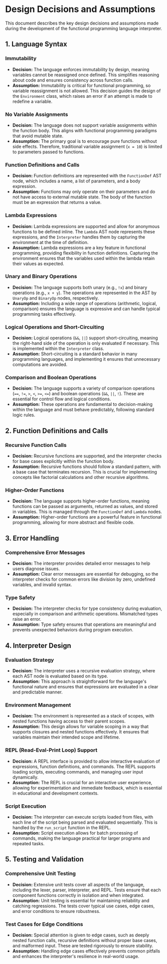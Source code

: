 # Design Decisions and Assumptions

This document describes the key design decisions and assumptions made during the development of the functional programming language interpreter.

## 1. Language Syntax

### Immutability
- **Decision:** The language enforces immutability by design, meaning variables cannot be reassigned once defined. This simplifies reasoning about code and ensures consistency across function calls.
- **Assumption:** Immutability is critical for functional programming, so variable reassignment is not allowed. This decision guides the design of the `Environment` class, which raises an error if an attempt is made to redefine a variable.

### No Variable Assignments
- **Decision:** The language does not support variable assignments within the function body. This aligns with functional programming paradigms that avoid mutable state.
- **Assumption:** The primary goal is to encourage pure functions without side effects. Therefore, traditional variable assignment (`x = 10`) is limited to parameters passed to functions.

### Function Definitions and Calls
- **Decision:** Function definitions are represented with the `FunctionDef` AST node, which includes a name, a list of parameters, and a body expression.
- **Assumption:** Functions may only operate on their parameters and do not have access to external mutable state. The body of the function must be an expression that returns a value.

### Lambda Expressions
- **Decision:** Lambda expressions are supported and allow for anonymous functions to be defined inline. The `Lambda` AST node represents these expressions, and the `Interpreter` handles them by capturing the environment at the time of definition.
- **Assumption:** Lambda expressions are a key feature in functional programming, providing flexibility in function definitions. Capturing the environment ensures that the variables used within the lambda retain their values as expected.

### Unary and Binary Operations
- **Decision:** The language supports both unary (e.g., `!x`) and binary operations (e.g., `x + y`). The operations are represented in the AST by `UnaryOp` and `BinaryOp` nodes, respectively.
- **Assumption:** Including a wide range of operations (arithmetic, logical, comparison) ensures the language is expressive and can handle typical programming tasks effectively.

### Logical Operations and Short-Circuiting
- **Decision:** Logical operations (`&&`, `||`) support short-circuiting, meaning the right-hand side of the operation is only evaluated if necessary. This is implemented within the `Interpreter` class.
- **Assumption:** Short-circuiting is a standard behavior in many programming languages, and implementing it ensures that unnecessary computations are avoided.

### Comparison and Boolean Operations
- **Decision:** The language supports a variety of comparison operations (`==`, `!=`, `>`, `<`, `>=`, `<=`) and boolean operations (`&&`, `||`, `!`). These are essential for control flow and logical conditions.
- **Assumption:** These operations are fundamental to decision-making within the language and must behave predictably, following standard logic rules.

## 2. Function Definitions and Calls

### Recursive Function Calls
- **Decision:** Recursive functions are supported, and the interpreter checks for base cases explicitly within the function body.
- **Assumption:** Recursive functions should follow a standard pattern, with a base case that terminates recursion. This is crucial for implementing concepts like factorial calculations and other recursive algorithms.

### Higher-Order Functions
- **Decision:** The language supports higher-order functions, meaning functions can be passed as arguments, returned as values, and stored in variables. This is managed through the `FunctionDef` and `Lambda` nodes.
- **Assumption:** Higher-order functions are a powerful feature in functional programming, allowing for more abstract and flexible code.

## 3. Error Handling

### Comprehensive Error Messages
- **Decision:** The interpreter provides detailed error messages to help users diagnose issues.
- **Assumption:** Clear error messages are essential for debugging, so the interpreter checks for common errors like division by zero, undefined variables, and invalid syntax.

### Type Safety
- **Decision:** The interpreter checks for type consistency during evaluation, especially in comparison and arithmetic operations. Mismatched types raise an error.
- **Assumption:** Type safety ensures that operations are meaningful and prevents unexpected behaviors during program execution.

## 4. Interpreter Design

### Evaluation Strategy
- **Decision:** The interpreter uses a recursive evaluation strategy, where each AST node is evaluated based on its type.
- **Assumption:** This approach is straightforward for the language's functional nature and ensures that expressions are evaluated in a clear and predictable manner.

### Environment Management
- **Decision:** The environment is represented as a stack of scopes, with nested functions having access to their parent scopes.
- **Assumption:** This design allows for variable scoping in a way that supports closures and nested functions effectively. It ensures that variables maintain their intended scope and lifetime.

### REPL (Read-Eval-Print Loop) Support
- **Decision:** A REPL interface is provided to allow interactive evaluation of expressions, function definitions, and commands. The REPL supports loading scripts, executing commands, and managing user input dynamically.
- **Assumption:** The REPL is crucial for an interactive user experience, allowing for experimentation and immediate feedback, which is essential in educational and development contexts.

### Script Execution
- **Decision:** The interpreter can execute scripts loaded from files, with each line of the script being parsed and evaluated sequentially. This is handled by the `run_script` function in the REPL.
- **Assumption:** Script execution allows for batch processing of commands, making the language practical for larger programs and repeated tasks.

## 5. Testing and Validation

### Comprehensive Unit Testing
- **Decision:** Extensive unit tests cover all aspects of the language, including the lexer, parser, interpreter, and REPL. Tests ensure that each component functions correctly in isolation and when integrated.
- **Assumption:** Unit testing is essential for maintaining reliability and catching regressions. The tests cover typical use cases, edge cases, and error conditions to ensure robustness.

### Test Cases for Edge Conditions
- **Decision:** Special attention is given to edge cases, such as deeply nested function calls, recursive definitions without proper base cases, and malformed input. These are tested rigorously to ensure stability.
- **Assumption:** Handling edge cases effectively prevents common pitfalls and enhances the interpreter's resilience in real-world usage.

